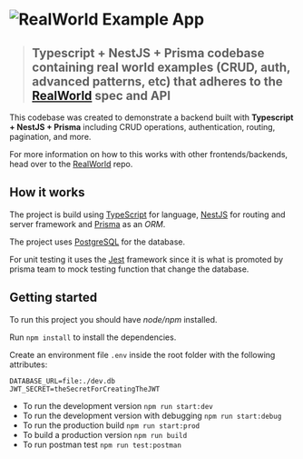 # ![RealWorld Example App](https://github.com/SeuRonao/realworld-express-prisma/raw/main/logo.png)

> ## Typescript + NestJS + Prisma codebase containing real world examples (CRUD, auth, advanced patterns, etc) that adheres to the [RealWorld](https://github.com/gothinkster/realworld) spec and API

This codebase was created to demonstrate a backend built with **Typescript + NestJS + Prisma** including CRUD operations, authentication, routing, pagination, and more.

For more information on how to this works with other frontends/backends, head over to the [RealWorld](https://github.com/gothinkster/realworld) repo.

## How it works

The project is build using [TypeScript](https://www.typescriptlang.org/) for language, [NestJS](https://expressjs.com/) for routing and server framework and [Prisma](https://www.prisma.io/) as an _ORM_.

The project uses [PostgreSQL](https://www.postgresql.org/) for the database.

For unit testing it uses the [Jest](https://jestjs.io/) framework since it is what is promoted by prisma team to mock testing function that change the database.

## Getting started

To run this project you should have _node/npm_ installed.

Run `npm install` to install the dependencies.

Create an environment file `.env` inside the root folder with the following attributes:

```.env
DATABASE_URL=file:./dev.db
JWT_SECRET=theSecretForCreatingTheJWT
```

- To run the development version `npm run start:dev`
- To run the development version with debugging `npm run start:debug`
- To run the production build `npm run start:prod`
- To build a production version `npm run build`
- To run postman test `npm run test:postman`
